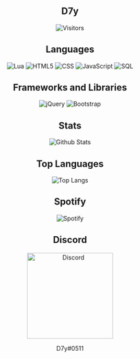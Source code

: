 
<h2 align="center">D7y</h2>

<p align="center">
  <img alt="Visitors" src="https://visitor-badge.laobi.icu/badge?page_id=D7y1.D7y1">
</p>

<h2 align="center">Languages</h2>

<p align="center">
  <img alt="Lua" src="https://img.shields.io/badge/lua-%232C2D72.svg?style=for-the-badge&logo=lua&logoColor=white">
  <img alt="HTML5" src="https://img.shields.io/badge/-HTML5-000000?style=flat&logo=HTML5">
  <img alt="CSS" src="https://img.shields.io/badge/css3-%231572B6.svg?style=for-the-badge&logo=css3&logoColor=white">
  <img alt="JavaScript" src="https://img.shields.io/badge/-JavaScript-000000?style=flat&logo=javascript">
  <img alt="SQL" src="https://img.shields.io/badge/-SQL-000000?style=flat&logo=MySQL">
</p>

<h2 align="center">Frameworks and Libraries</h2>

<p align="center">
  <img alt="jQuery" src="https://img.shields.io/badge/jquery-%230769AD.svg?style=for-the-badge&logo=jquery&logoColor=white"/>
  <img alt="Bootstrap" src="https://img.shields.io/badge/bootstrap-%23563D7C.svg?style=for-the-badge&logo=bootstrap&logoColor=white"/>
</p>

<h2 align="center">Stats</h2>

<p align="center">
  <img alt="Github Stats" src="https://github-readme-stats.vercel.app/api?username=D7y1&show_icons=true&theme=algolia">
</p>

<h2 align="center">Top Languages</h2>

<p align="center">
  <img alt="Top Langs" src="https://github-readme-stats.vercel.app/api/top-langs/?username=D7y1&theme=algolia">
</p>

<h2 align="center">Spotify</h2>

<p align="center">
  <img alt="Spotify" src="https://spotify-recently-played-readme.vercel.app/api?user=d7mmy101">
</p>

<h2 align="center">Discord</h2>

<p align="center">
  <img alt="Discord" src="https://brandslogos.com/wp-content/uploads/thumbs/discord-logo-vector.svg" width="200" height="200">
  <p align="center">D7y#0511</p>
</p>



 

